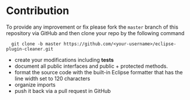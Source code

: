 Contribution
==============

 To provide any improvement or fix please fork the ``master`` branch of this repository via GitHub and then clone your repo by the following command
 
  ```
    git clone -b master https://github.com/<your-username>/eclipse-plugin-cleaner.git
  ```

 * create your modifications including **tests**
 * document all public interfaces and public + protected methods. 
 * format the source code with the built-in Eclipse formatter that has the line width set to 120 characters
 * organize imports
 * push it back via a pull request in GitHub
